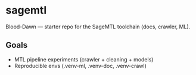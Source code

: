 # sagemtl
Blood-Dawn — starter repo for the SageMTL toolchain (docs, crawler, ML).

## Goals
- MTL pipeline experiments (crawler + cleaning + models)
- Reproducible envs (.venv-ml, .venv-doc, .venv-crawl)

